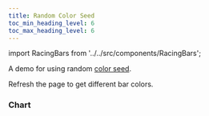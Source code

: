 ```yaml
---
title: Random Color Seed
toc_min_heading_level: 6
toc_max_heading_level: 6
---
```


import RacingBars from '../../src/components/RacingBars';

A demo for using random [color seed](../documentation/options.md#colorseed).

<!--truncate-->

Refresh the page to get different bar colors.

### Chart

<div className="gallery">
  <RacingBars
    dataUrl="/data/population.csv"
    dataType="csv"
    title="World Population"
    colorSeed={Math.round(Math.random() * 100)}
    dynamicProps={{colorSeed: 'Math.round(Math.random() * 100)'}}
  />
</div>
